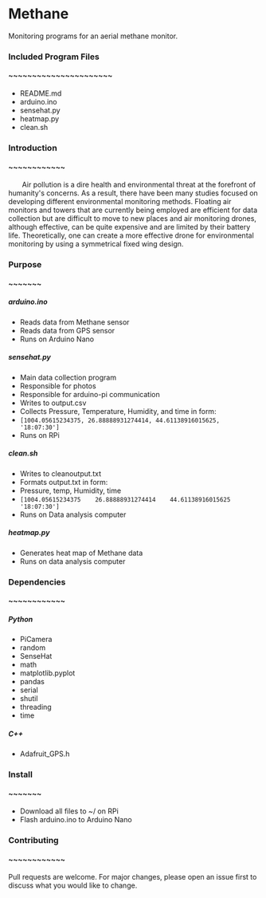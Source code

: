 # Methane
Monitoring programs for an aerial methane monitor.  

### Included Program Files  
#### ~~~~~~~~~~~~~~~~~~~~~~  
* README.md  
* arduino.ino
* sensehat.py
* heatmap.py  
* clean.sh  
### Introduction
#### ~~~~~~~~~~~~

&nbsp;&nbsp;&nbsp;&nbsp;&nbsp;&nbsp; Air pollution is a dire health and
environmental threat at the forefront of humanity's concerns. As a result, there
 have been many studies focused on developing different environmental monitoring
  methods. Floating air monitors and towers that are currently being employed
  are efficient for data collection but are difficult to move to new places and
   air monitoring drones, although effective, can be quite expensive and are
   limited by their battery life. Theoretically, one can create a more effective
    drone for environmental monitoring by using a symmetrical fixed wing design.

### Purpose
#### ~~~~~~~
##### arduino.ino
* Reads data from Methane sensor
* Reads data from GPS sensor
* Runs on Arduino Nano  
##### sensehat.py    
* Main data collection program
* Responsible for photos
* Responsible for arduino-pi communication
* Writes to output.csv   
* Collects Pressure, Temperature, Humidity, and time in form:  
* ```[1004.05615234375, 26.88888931274414, 44.61138916015625, '18:07:30']  ```
* Runs on RPi
##### clean.sh    
* Writes to cleanoutput.txt  
* Formats output.txt in form:  
* Pressure,              temp,              Humidity,              time  
* ``` [1004.05615234375    26.88888931274414    44.61138916015625    '18:07:30']  ```  
* Runs on Data analysis computer
##### heatmap.py   
* Generates heat map of Methane data    
* Runs on data analysis computer      
### Dependencies
#### ~~~~~~~~~~~~
##### Python
* PiCamera
* random
* SenseHat
* math
* matplotlib.pyplot
* pandas
* serial
* shutil
* threading
* time
##### C++
* Adafruit_GPS.h

### Install
#### ~~~~~~~
* Download all files to ~/ on RPi
* Flash arduino.ino to Arduino Nano

### Contributing
#### ~~~~~~~~~~~~
Pull requests are welcome. For major changes, please open an issue first to discuss what you would like to change.

